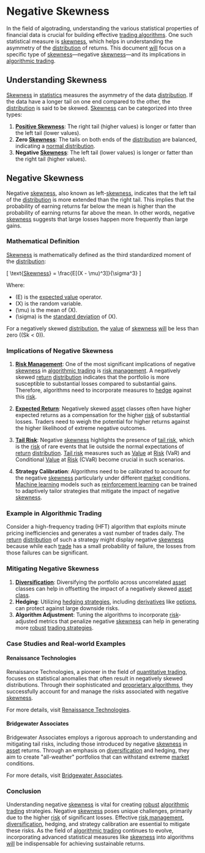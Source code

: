 # Negative Skewness

In the field of algotrading, understanding the various statistical properties of financial data is crucial for building effective [trading algorithms](../t/trading_algorithms.md). One such statistical measure is [skewness](../s/skewness.md), which helps in understanding the asymmetry of the [distribution](../d/distribution.md) of returns. This document [will](../w/will.md) focus on a specific type of [skewness](../s/skewness.md)—negative [skewness](../s/skewness.md)—and its implications in [algorithmic trading](../a/algorithmic_trading.md).

## Understanding Skewness

[Skewness](../s/skewness.md) in [statistics](../s/statistics.md) measures the asymmetry of the data [distribution](../d/distribution.md). If the data have a longer tail on one end compared to the other, the [distribution](../d/distribution.md) is said to be skewed. [Skewness](../s/skewness.md) can be categorized into three types:

1. **[Positive Skewness](../p/positive_skewness.md)**: The right tail (higher values) is longer or fatter than the left tail (lower values).
2. **Zero [Skewness](../s/skewness.md)**: The tails on both ends of the [distribution](../d/distribution.md) are balanced, indicating a [normal distribution](../n/normal_distribution_in_trading.md).
3. **Negative [Skewness](../s/skewness.md)**: The left tail (lower values) is longer or fatter than the right tail (higher values).

## Negative Skewness

Negative [skewness](../s/skewness.md), also known as left-[skewness](../s/skewness.md), indicates that the left tail of the [distribution](../d/distribution.md) is more extended than the right tail. This implies that the probability of earning returns far below the mean is higher than the probability of earning returns far above the mean. In other words, negative [skewness](../s/skewness.md) suggests that large losses happen more frequently than large gains.

### Mathematical Definition

[Skewness](../s/skewness.md) is mathematically defined as the third standardized moment of the [distribution](../d/distribution.md):

\[
\text{[Skewness](../s/skewness.md)} = \frac{E[(X - \mu)^3]}{\sigma^3}
\]

Where:
- \(E\) is the [expected value](../e/expected_value.md) operator.
- \(X\) is the random variable.
- \(\mu\) is the mean of \(X\).
- \(\sigma\) is the [standard deviation](../s/standard_deviation.md) of \(X\).

For a negatively skewed [distribution](../d/distribution.md), the [value](../v/value.md) of [skewness](../s/skewness.md) [will](../w/will.md) be less than zero (\(Sk < 0\)).

### Implications of Negative Skewness

1. **[Risk Management](../r/risk_management.md)**: One of the most significant implications of negative [skewness](../s/skewness.md) in [algorithmic trading](../a/algorithmic_trading.md) is [risk management](../r/risk_management.md). A negatively skewed [return](../r/return.md) [distribution](../d/distribution.md) indicates that the portfolio is more susceptible to substantial losses compared to substantial gains. Therefore, algorithms need to incorporate measures to [hedge](../h/hedge.md) against this [risk](../r/risk.md).

2. **[Expected Return](../e/expected_return.md)**: Negatively skewed [asset](../a/asset.md) classes often have higher expected returns as a compensation for the higher [risk](../r/risk.md) of substantial losses. Traders need to weigh the potential for higher returns against the higher likelihood of extreme negative outcomes.

3. **[Tail Risk](../t/tail_risk.md)**: Negative [skewness](../s/skewness.md) highlights the presence of [tail risk](../t/tail_risk.md), which is the [risk](../r/risk.md) of rare events that lie outside the normal expectations of [return](../r/return.md) [distribution](../d/distribution.md). [Tail risk](../t/tail_risk.md) measures such as [Value](../v/value.md) at [Risk](../r/risk.md) (VaR) and Conditional [Value](../v/value.md) at [Risk](../r/risk.md) (CVaR) become crucial in such scenarios.

4. **Strategy Calibration**: Algorithms need to be calibrated to account for the negative [skewness](../s/skewness.md) particularly under different [market](../m/market.md) conditions. [Machine learning](../m/machine_learning.md) models such as [reinforcement learning](../r/reinforcement_learning.md) can be trained to adaptively tailor strategies that mitigate the impact of negative [skewness](../s/skewness.md).

### Example in Algorithmic Trading

Consider a high-frequency trading (HFT) algorithm that exploits minute pricing inefficiencies and generates a vast number of trades daily. The [return](../r/return.md) [distribution](../d/distribution.md) of such a strategy might display negative [skewness](../s/skewness.md) because while each [trade](../t/trade.md) has a small probability of failure, the losses from those failures can be significant.

### Mitigating Negative Skewness

1. **[Diversification](../d/diversification.md)**: Diversifying the portfolio across uncorrelated [asset](../a/asset.md) classes can help in offsetting the impact of a negatively skewed [asset class](../a/asset_class.md).
2. **Hedging**: Utilizing [hedging strategies](../h/hedging_strategies.md), including [derivatives](../d/derivatives.md) like [options](../o/options.md), can protect against large downside risks.
3. **Algorithm Adjustment**: Tuning the algorithms to incorporate [risk](../r/risk.md)-adjusted metrics that penalize negative [skewness](../s/skewness.md) can help in generating more [robust](../r/robust.md) [trading strategies](../t/trading_strategies.md).

### Case Studies and Real-world Examples

#### Renaissance Technologies

Renaissance Technologies, a pioneer in the field of [quantitative trading](../q/quantitative_trading.md), focuses on statistical anomalies that often result in negatively skewed distributions. Through their sophisticated and [proprietary algorithms](../p/proprietary_algorithms.md), they successfully account for and manage the risks associated with negative [skewness](../s/skewness.md).

For more details, visit [Renaissance Technologies](https://www.rentec.com/).

#### Bridgewater Associates

Bridgewater Associates employs a rigorous approach to understanding and mitigating tail risks, including those introduced by negative [skewness](../s/skewness.md) in [asset](../a/asset.md) returns. Through an emphasis on [diversification](../d/diversification.md) and hedging, they aim to create "all-weather" portfolios that can withstand extreme [market](../m/market.md) conditions.

For more details, visit [Bridgewater Associates](https://www.bridgewater.com/).

### Conclusion

Understanding negative [skewness](../s/skewness.md) is vital for creating [robust](../r/robust.md) [algorithmic trading](../a/algorithmic_trading.md) strategies. Negative [skewness](../s/skewness.md) poses unique challenges, primarily due to the higher [risk](../r/risk.md) of significant losses. Effective [risk management](../r/risk_management.md), [diversification](../d/diversification.md), hedging, and strategy calibration are essential to mitigate these risks. As the field of [algorithmic trading](../a/algorithmic_trading.md) continues to evolve, incorporating advanced statistical measures like [skewness](../s/skewness.md) into algorithms [will](../w/will.md) be indispensable for achieving sustainable returns.

